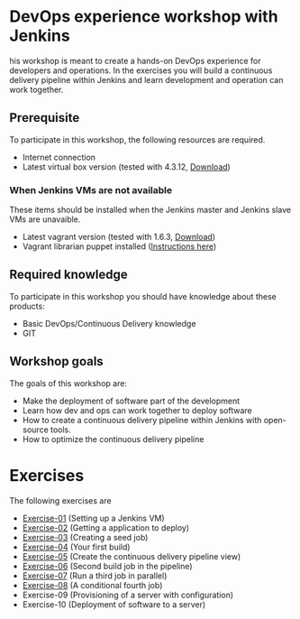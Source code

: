 # DevOps experience workshop with Jenkins

his workshop is meant to create a hands-on DevOps experience for developers and operations. In the exercises you will 
build a continuous delivery pipeline within Jenkins and learn development and operation can work together.
 
## Prerequisite

To participate in this workshop, the following resources are required.

- Internet connection
- Latest virtual box version (tested with 4.3.12, [Download](https://www.virtualbox.org/))

### When Jenkins VMs are not available

These items should be installed when the Jenkins master and Jenkins slave VMs are unavaible.

- Latest vagrant version (tested with 1.6.3, [Download](http://www.vagrantup.com/))
- Vagrant librarian puppet installed ([Instructions here](https://github.com/mhahn/vagrant-librarian-puppet))


## Required knowledge

To participate in this workshop you should have knowledge about these products:

- Basic DevOps/Continuous Delivery knowledge
- GIT

## Workshop goals

The goals of this workshop are:

- Make the deployment of software part of the development
- Learn how dev and ops can work together to deploy software
- How to create a continuous delivery pipeline within Jenkins with open-source tools.
- How to optimize the continuous delivery pipeline

# Exercises

The following exercises are

- [Exercise-01](exercise-01/README.md) (Setting up a Jenkins VM)
- [Exercise-02](exercise-02/README.md) (Getting a application to deploy)
- [Exercise-03](exercise-03/README.md) (Creating a seed job)
- [Exercise-04](exercise-04/README.md) (Your first build)
- [Exercise-05](exercise-05/README.md) (Create the continuous delivery pipeline view)
- [Exercise-06](exercise-06/README.md) (Second build job in the pipeline)
- [Exercise-07](exercise-07/README.md) (Run a third job in parallel)
- [Exercise-08](exercise-08/README.md) (A conditional fourth job)
- Exercise-09 (Provisioning of a server with configuration)
- Exercise-10 (Deployment of software to a server) 
